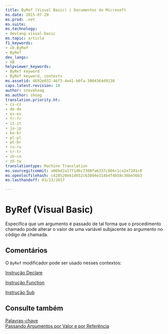 ```yaml
---
title: ByRef (Visual Basic) | Documentos do Microsoft
ms.date: 2015-07-20
ms.prod: .net
ms.suite: 
ms.technology:
- devlang-visual-basic
ms.topic: article
f1_keywords:
- vb.ByRef
- ByRef
dev_langs:
- VB
helpviewer_keywords:
- ByRef keyword
- ByRef keyword, contexts
ms.assetid: 4692e032-46f3-4e41-b0fa-3004364d9138
caps.latest.revision: 10
author: stevehoag
ms.author: shoag
translation.priority.ht:
- cs-cz
- de-de
- es-es
- fr-fr
- it-it
- ja-jp
- ko-kr
- pl-pl
- pt-br
- ru-ru
- tr-tr
- zh-cn
- zh-tw
translationtype: Machine Translation
ms.sourcegitcommit: a06bd2a17f1d6c7308fa6337c866c1ca2e7281c0
ms.openlocfilehash: c428520e61d652c63894e314b4f4b58c36be56b3
ms.lasthandoff: 03/13/2017

---
```

# <a name="byref-visual-basic"></a>ByRef (Visual Basic)
Especifica que um argumento é passado de tal forma que o procedimento chamado pode alterar o valor de uma variável subjacente ao argumento no código de chamada.  
  
## <a name="remarks"></a>Comentários  
 O `ByRef` modificador pode ser usado nesses contextos:  
  
 [Instrução Declare](../../../visual-basic/language-reference/statements/declare-statement.md)  
  
 [Instrução Function](../../../visual-basic/language-reference/statements/function-statement.md)  
  
 [Instrução Sub](../../../visual-basic/language-reference/statements/sub-statement.md)  
  
## <a name="see-also"></a>Consulte também  
 [Palavras-chave](../../../visual-basic/language-reference/keywords/index.md)   
 [Passando Argumentos por Valor e por Referência](../../../visual-basic/programming-guide/language-features/procedures/passing-arguments-by-value-and-by-reference.md)
